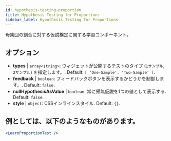 ```yaml
---
id: hypothesis-testing-proportion
title: Hypothesis Testing for Proportions
sidebar_label: Hypothesis Testing for Proportions
---
```


母集団の割合に対する仮説検定に関する学習コンポーネント。

## オプション

* __types__ | `array<string>`: ウィジェットが公開するテストのタイプ (`1サンプル`, `2サンプル`) を指定します。. Default: `[
  'One-Sample',
  'Two-Sample'
]`.
* __feedback__ | `boolean`: フィードバックボタンを表示するかどうかを制御します。. Default: `false`.
* __nullHypothesisAsValue__ | `boolean`: 常に帰無仮説を1つの値として表示する. Default: `false`.
* __style__ | `object`: CSSインラインスタイル. Default: `{}`.


## 例としては、以下のようなものがあります。

```jsx live
<LearnProportionTest />
```

